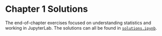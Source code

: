 # Chapter 1 Solutions

The end-of-chapter exercises focused on understanding statistics and working in JupyterLab. The solutions can all be found in [`solutions.ipynb`](solutions.ipynb).
